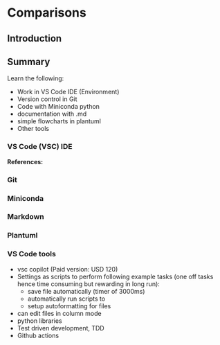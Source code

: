 # Comparisons

##	Introduction


##	Summary

Learn the following:
- Work in VS Code IDE (Environment)
- Version control in Git
- Code with Miniconda python
- documentation with .md
- simple flowcharts in plantuml 
- Other tools

### VS Code (VSC) IDE




**References:**

### Git


### Miniconda



### Markdown

### Plantuml

### VS Code tools

- vsc copilot (Paid version: USD 120)
- Settings as scripts to perform following example tasks (one off tasks hence time consuming but rewarding in long run):
    - save file automatically (timer of 3000ms)
    - automatically run scripts to 
    - setup autoformatting for files 
- can edit files in column mode
- python libraries
- Test driven development, TDD
- Github actions
